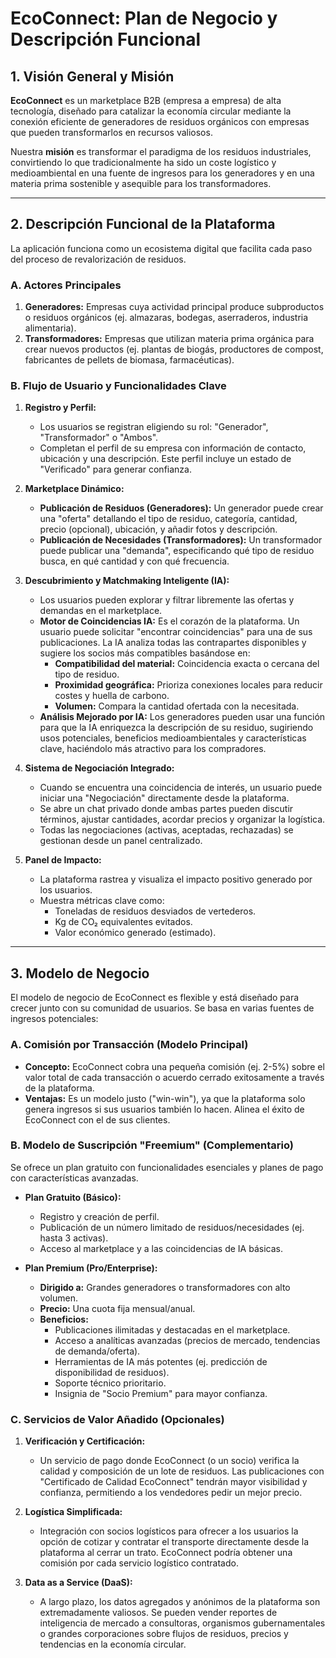 
# EcoConnect: Plan de Negocio y Descripción Funcional

## 1. Visión General y Misión

**EcoConnect** es un marketplace B2B (empresa a empresa) de alta tecnología, diseñado para catalizar la economía circular mediante la conexión eficiente de generadores de residuos orgánicos con empresas que pueden transformarlos en recursos valiosos.

Nuestra **misión** es transformar el paradigma de los residuos industriales, convirtiendo lo que tradicionalmente ha sido un coste logístico y medioambiental en una fuente de ingresos para los generadores y en una materia prima sostenible y asequible para los transformadores.

---

## 2. Descripción Funcional de la Plataforma

La aplicación funciona como un ecosistema digital que facilita cada paso del proceso de revalorización de residuos.

### A. Actores Principales

1.  **Generadores:** Empresas cuya actividad principal produce subproductos o residuos orgánicos (ej. almazaras, bodegas, aserraderos, industria alimentaria).
2.  **Transformadores:** Empresas que utilizan materia prima orgánica para crear nuevos productos (ej. plantas de biogás, productores de compost, fabricantes de pellets de biomasa, farmacéuticas).

### B. Flujo de Usuario y Funcionalidades Clave

1.  **Registro y Perfil:**
    *   Los usuarios se registran eligiendo su rol: "Generador", "Transformador" o "Ambos".
    *   Completan el perfil de su empresa con información de contacto, ubicación y una descripción. Este perfil incluye un estado de "Verificado" para generar confianza.

2.  **Marketplace Dinámico:**
    *   **Publicación de Residuos (Generadores):** Un generador puede crear una "oferta" detallando el tipo de residuo, categoría, cantidad, precio (opcional), ubicación, y añadir fotos y descripción.
    *   **Publicación de Necesidades (Transformadores):** Un transformador puede publicar una "demanda", especificando qué tipo de residuo busca, en qué cantidad y con qué frecuencia.

3.  **Descubrimiento y Matchmaking Inteligente (IA):**
    *   Los usuarios pueden explorar y filtrar libremente las ofertas y demandas en el marketplace.
    *   **Motor de Coincidencias IA:** Es el corazón de la plataforma. Un usuario puede solicitar "encontrar coincidencias" para una de sus publicaciones. La IA analiza todas las contrapartes disponibles y sugiere los socios más compatibles basándose en:
        *   **Compatibilidad del material:** Coincidencia exacta o cercana del tipo de residuo.
        *   **Proximidad geográfica:** Prioriza conexiones locales para reducir costes y huella de carbono.
        *   **Volumen:** Compara la cantidad ofertada con la necesitada.
    *   **Análisis Mejorado por IA:** Los generadores pueden usar una función para que la IA enriquezca la descripción de su residuo, sugiriendo usos potenciales, beneficios medioambientales y características clave, haciéndolo más atractivo para los compradores.

4.  **Sistema de Negociación Integrado:**
    *   Cuando se encuentra una coincidencia de interés, un usuario puede iniciar una "Negociación" directamente desde la plataforma.
    *   Se abre un chat privado donde ambas partes pueden discutir términos, ajustar cantidades, acordar precios y organizar la logística.
    *   Todas las negociaciones (activas, aceptadas, rechazadas) se gestionan desde un panel centralizado.

5.  **Panel de Impacto:**
    *   La plataforma rastrea y visualiza el impacto positivo generado por los usuarios.
    *   Muestra métricas clave como:
        *   Toneladas de residuos desviados de vertederos.
        *   Kg de CO₂ equivalentes evitados.
        *   Valor económico generado (estimado).

---

## 3. Modelo de Negocio

El modelo de negocio de EcoConnect es flexible y está diseñado para crecer junto con su comunidad de usuarios. Se basa en varias fuentes de ingresos potenciales:

### A. Comisión por Transacción (Modelo Principal)

*   **Concepto:** EcoConnect cobra una pequeña comisión (ej. 2-5%) sobre el valor total de cada transacción o acuerdo cerrado exitosamente a través de la plataforma.
*   **Ventajas:** Es un modelo justo ("win-win"), ya que la plataforma solo genera ingresos si sus usuarios también lo hacen. Alinea el éxito de EcoConnect con el de sus clientes.

### B. Modelo de Suscripción "Freemium" (Complementario)

Se ofrece un plan gratuito con funcionalidades esenciales y planes de pago con características avanzadas.

*   **Plan Gratuito (Básico):**
    *   Registro y creación de perfil.
    *   Publicación de un número limitado de residuos/necesidades (ej. hasta 3 activas).
    *   Acceso al marketplace y a las coincidencias de IA básicas.

*   **Plan Premium (Pro/Enterprise):**
    *   **Dirigido a:** Grandes generadores o transformadores con alto volumen.
    *   **Precio:** Una cuota fija mensual/anual.
    *   **Beneficios:**
        *   Publicaciones ilimitadas y destacadas en el marketplace.
        *   Acceso a analíticas avanzadas (precios de mercado, tendencias de demanda/oferta).
        *   Herramientas de IA más potentes (ej. predicción de disponibilidad de residuos).
        *   Soporte técnico prioritario.
        *   Insignia de "Socio Premium" para mayor confianza.

### C. Servicios de Valor Añadido (Opcionales)

1.  **Verificación y Certificación:**
    *   Un servicio de pago donde EcoConnect (o un socio) verifica la calidad y composición de un lote de residuos. Las publicaciones con "Certificado de Calidad EcoConnect" tendrán mayor visibilidad y confianza, permitiendo a los vendedores pedir un mejor precio.

2.  **Logística Simplificada:**
    *   Integración con socios logísticos para ofrecer a los usuarios la opción de cotizar y contratar el transporte directamente desde la plataforma al cerrar un trato. EcoConnect podría obtener una comisión por cada servicio logístico contratado.

3.  **Data as a Service (DaaS):**
    *   A largo plazo, los datos agregados y anónimos de la plataforma son extremadamente valiosos. Se pueden vender reportes de inteligencia de mercado a consultoras, organismos gubernamentales o grandes corporaciones sobre flujos de residuos, precios y tendencias en la economía circular.
